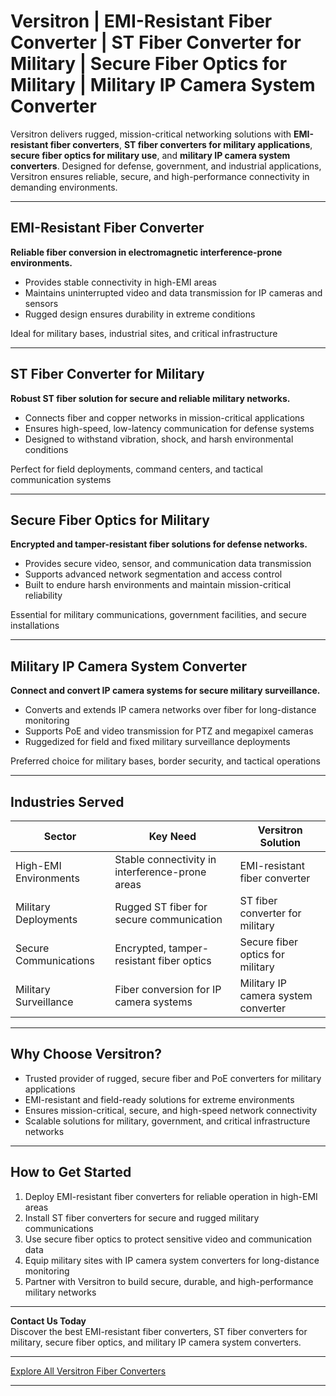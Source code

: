 # Versitron | EMI-Resistant Fiber Converter | ST Fiber Converter for Military | Secure Fiber Optics for Military | Military IP Camera System Converter

Versitron delivers rugged, mission-critical networking solutions with **EMI-resistant fiber converters**, **ST fiber converters for military applications**, **secure fiber optics for military use**, and **military IP camera system converters**. Designed for defense, government, and industrial applications, Versitron ensures reliable, secure, and high-performance connectivity in demanding environments.

---

## EMI-Resistant Fiber Converter

**Reliable fiber conversion in electromagnetic interference-prone environments.**

- Provides stable connectivity in high-EMI areas  
- Maintains uninterrupted video and data transmission for IP cameras and sensors  
- Rugged design ensures durability in extreme conditions  

Ideal for military bases, industrial sites, and critical infrastructure  

---

## ST Fiber Converter for Military

**Robust ST fiber solution for secure and reliable military networks.**

- Connects fiber and copper networks in mission-critical applications  
- Ensures high-speed, low-latency communication for defense systems  
- Designed to withstand vibration, shock, and harsh environmental conditions  

Perfect for field deployments, command centers, and tactical communication systems  

---

## Secure Fiber Optics for Military

**Encrypted and tamper-resistant fiber solutions for defense networks.**

- Provides secure video, sensor, and communication data transmission  
- Supports advanced network segmentation and access control  
- Built to endure harsh environments and maintain mission-critical reliability  

Essential for military communications, government facilities, and secure installations  

---

## Military IP Camera System Converter

**Connect and convert IP camera systems for secure military surveillance.**

- Converts and extends IP camera networks over fiber for long-distance monitoring  
- Supports PoE and video transmission for PTZ and megapixel cameras  
- Ruggedized for field and fixed military surveillance deployments  

Preferred choice for military bases, border security, and tactical operations  

---

## Industries Served

| Sector                  | Key Need                                           | Versitron Solution                               |
|-------------------------|---------------------------------------------------|--------------------------------------------------|
| High-EMI Environments   | Stable connectivity in interference-prone areas   | EMI-resistant fiber converter                     |
| Military Deployments    | Rugged ST fiber for secure communication         | ST fiber converter for military                  |
| Secure Communications   | Encrypted, tamper-resistant fiber optics         | Secure fiber optics for military                 |
| Military Surveillance   | Fiber conversion for IP camera systems           | Military IP camera system converter              |

---

## Why Choose Versitron?

- Trusted provider of rugged, secure fiber and PoE converters for military applications  
- EMI-resistant and field-ready solutions for extreme environments  
- Ensures mission-critical, secure, and high-speed network connectivity  
- Scalable solutions for military, government, and critical infrastructure networks  

---

## How to Get Started

1. Deploy EMI-resistant fiber converters for reliable operation in high-EMI areas  
2. Install ST fiber converters for secure and rugged military communications  
3. Use secure fiber optics to protect sensitive video and communication data  
4. Equip military sites with IP camera system converters for long-distance monitoring  
5. Partner with Versitron to build secure, durable, and high-performance military networks  

---

**Contact Us Today**  
Discover the best EMI-resistant fiber converters, ST fiber converters for military, secure fiber optics, and military IP camera system converters.  

---

[Explore All Versitron Fiber Converters](https://www.versitron.com/collections/fiber-optic-media-converters)

---
